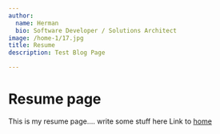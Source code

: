```yaml
---
author:
  name: Herman
  bio: Software Developer / Solutions Architect
image: /home-1/17.jpg
title: Resume
description: Test Blog Page

---
```

# Resume page
This is my resume page.... write some stuff here
Link to [home](/)

